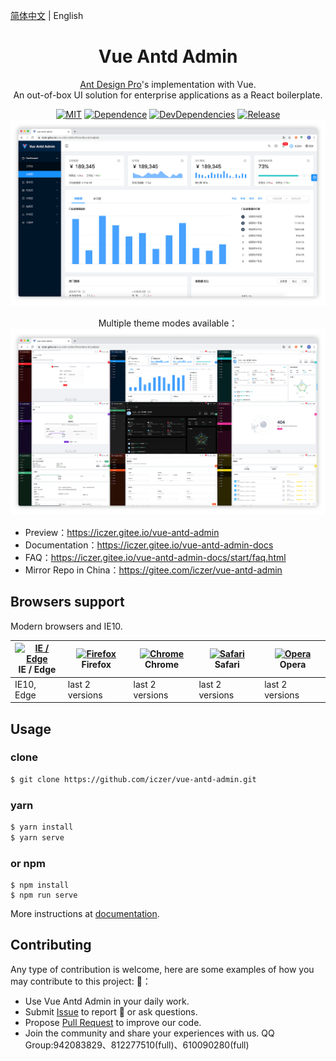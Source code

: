[简体中文](./README.md) | English
<h1 align="center">Vue Antd Admin</h1>

<div align="center">
  
[Ant Design Pro](https://github.com/ant-design/ant-design-pro)'s implementation with Vue.  
An out-of-box UI solution for enterprise applications as a React boilerplate.

[![MIT](https://img.shields.io/github/license/iczer/vue-antd-admin)](https://github.com/iczer/vue-antd-admin/blob/master/LICENSE)
[![Dependence](https://img.shields.io/david/iczer/vue-antd-admin)](https://david-dm.org/iczer/vue-antd-admin)
[![DevDependencies](https://img.shields.io/david/dev/iczer/vue-antd-admin)](https://david-dm.org/iczer/vue-antd-admin?type=dev)
[![Release](https://img.shields.io/github/v/release/iczer/vue-antd-admin)](https://github.com/iczer/vue-antd-admin/releases/latest)
![image](./src/assets/img/preview.png)   

Multiple theme modes available：  
![image](./src/assets/img/preview-nine.png)
</div>

- Preview：https://iczer.gitee.io/vue-antd-admin
- Documentation：https://iczer.gitee.io/vue-antd-admin-docs
- FAQ：https://iczer.gitee.io/vue-antd-admin-docs/start/faq.html
- Mirror Repo in China：https://gitee.com/iczer/vue-antd-admin

## Browsers support
Modern browsers and IE10.

| [<img src="https://raw.githubusercontent.com/alrra/browser-logos/master/src/edge/edge_48x48.png" alt="IE / Edge" width="24px" height="24px" />](http://godban.github.io/browsers-support-badges/)</br>IE / Edge | [<img src="https://raw.githubusercontent.com/alrra/browser-logos/master/src/firefox/firefox_48x48.png" alt="Firefox" width="24px" height="24px" />](http://godban.github.io/browsers-support-badges/)</br>Firefox | [<img src="https://raw.githubusercontent.com/alrra/browser-logos/master/src/chrome/chrome_48x48.png" alt="Chrome" width="24px" height="24px" />](http://godban.github.io/browsers-support-badges/)</br>Chrome | [<img src="https://raw.githubusercontent.com/alrra/browser-logos/master/src/safari/safari_48x48.png" alt="Safari" width="24px" height="24px" />](http://godban.github.io/browsers-support-badges/)</br>Safari | [<img src="https://raw.githubusercontent.com/alrra/browser-logos/master/src/opera/opera_48x48.png" alt="Opera" width="24px" height="24px" />](http://godban.github.io/browsers-support-badges/)</br>Opera |
| --- | --- | --- | --- | --- |
| IE10, Edge | last 2 versions | last 2 versions | last 2 versions | last 2 versions |

## Usage
### clone
```bash
$ git clone https://github.com/iczer/vue-antd-admin.git
```
### yarn
```bash
$ yarn install
$ yarn serve
```
### or npm
```
$ npm install
$ npm run serve
```
More instructions at [documentation](https://iczer.gitee.io/vue-antd-admin-docs).

## Contributing
Any type of contribution is welcome, here are some examples of how you may contribute to this project: :star2:：
- Use Vue Antd Admin in your daily work.
- Submit [Issue](https://github.com/iczer/vue-antd-admin/issues) to report :bug: or ask questions.
- Propose [Pull Request](https://github.com/iczer/vue-antd-admin/pulls) to improve our code.
- Join the community and share your experiences with us. QQ Group:942083829、812277510(full)、610090280(full)
